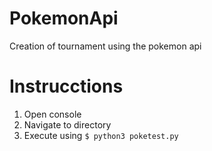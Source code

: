 # PokemonApi
Creation of tournament using the pokemon api

# Instrucctions
1. Open console
2. Navigate to directory
3. Execute using ```$ python3 poketest.py```

